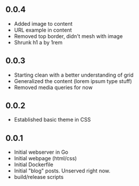 0.0.4
-----
- Added image to content
- URL example in content
- Removed top border, didn't mesh with image
- Shrunk h1 a by 1rem

0.0.3
-----
- Starting clean with a better understanding of grid
- Generalized the content (lorem ipsum type stuff)
- Removed media queries for now

0.0.2
-----
- Established basic theme in CSS

0.0.1
-----
- Initial webserver in Go
- Initial webpage (html/css)
- Initial Dockerfile
- Initial "blog" posts. Unserved right now.
- build/release scripts